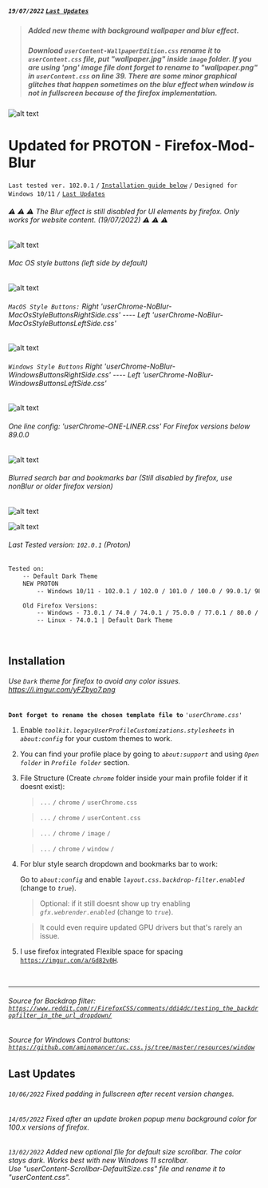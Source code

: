 ##### `19/07/2022` [`Last Updates`](https://github.com/datguypiko/Firefox-Mod-Blur/blob/master/README.md#last-updates)
> ##### Added new theme with background wallpaper and blur effect. 
> ##### Download `userContent-WallpaperEdition.css` rename it to `userContent.css` file, put "wallpaper.jpg" inside `image` folder. If you are using 'png' image file dont forget to rename to "wallpaper.png" in `userContent.css` on line 39. There are some minor graphical glitches that happen sometimes on the blur effect when window is not in fullscreen because of the firefox implementation. 

![alt text](https://i.imgur.com/CTOqtpN.jpg) 




# Updated for PROTON - Firefox-Mod-Blur
`Last tested ver. 102.0.1` `/` [`Installation guide below`](https://github.com/datguypiko/Firefox-Mod-Blur/blob/master/README.md#installation) `/` `Designed for Windows 10/11` `/` [`Last Updates`](https://github.com/datguypiko/Firefox-Mod-Blur/blob/master/README.md#last-updates)

###### :warning: :warning: :warning: The Blur effect is still disabled for UI elements by firefox. Only works for website content. (19/07/2022) :warning: :warning: :warning: 

![alt text](https://i.imgur.com/RngH3GW.png) 

###### Mac OS style buttons (left side by default)
![alt text](https://i.imgur.com/kHRVq3Q.gif)

###### `MacOS Style Buttons:` Right *'userChrome-NoBlur-MacOsStyleButtonsRightSide.css'* ---- Left *'userChrome-NoBlur-MacOsStyleButtonsLeftSide.css'*

![alt text](https://i.imgur.com/vda7CNM.png)

###### `Windows Style Buttons` Right *'userChrome-NoBlur-WindowsButtonsRightSide.css'* ---- Left *'userChrome-NoBlur-WindowsButtonsLeftSide.css'*

![alt text](https://i.imgur.com/Z9MD1ym.png)

###### One line config: 'userChrome-ONE-LINER.css' For Firefox versions below 89.0.0
![alt text](https://i.imgur.com/YwrbCxm.png)

###### Blurred search bar and bookmarks bar (Still disabled by firefox, use nonBlur or older firefox version)
![alt text](https://i.imgur.com/GklKQ6v.png)

![alt text](https://i.imgur.com/OasXFqd.png)

###### Last Tested version: `102.0.1` (Proton)
```html
Tested on:
 	-- Default Dark Theme
	NEW PROTON 
		-- Windows 10/11 - 102.0.1 / 102.0 / 101.0 / 100.0 / 99.0.1/ 98.0 / 97.0.1 / 96.0.3 / 96.0 / 95.0 / 94.0.1 / 93.0 / 91.0.2 / 90.0.1 / 90.0 / 89.0.1 / 89.0.0

	Old Firefox Versions:
		-- Windows - 73.0.1 / 74.0 / 74.0.1 / 75.0.0 / 77.0.1 / 80.0 /  84.0.1 / 85.0.0
 		-- Linux - 74.0.1 | Default Dark Theme
```

</br>

## Installation

###### Use *`Dark`* theme for firefox to avoid any color issues. https://i.imgur.com/yFZbyo7.png
**`Dont forget to rename the chosen template file to`** *`'userChrome.css'`*

1. Enable *`toolkit.legacyUserProfileCustomizations.stylesheets`* in *`about:config`* for your custom themes to work.
2. You can find your profile place by going to *`about:support`* and using *`Open folder`* in *`Profile folder`* section.
3. File Structure (Create *`chrome`* folder inside your main profile folder if it doesnt exist):

	>`...` `/` `chrome` `/` `userChrome.css`

	>`...` `/` `chrome` `/` `userContent.css`

	>`...` `/` `chrome` `/` `image` `/`
	
	>`...` `/` `chrome` `/` `window` `/`
    

4. For blur style search dropdown and bookmarks bar to work:
	
    Go to *`about:config`* and enable *`layout.css.backdrop-filter.enabled`* (change to *`true`*).
    > Optional: if it still doesnt show up try enabling *`gfx.webrender.enabled`* (change to *`true`*).
    
    > It could even require updated GPU drivers but that's rarely an issue.

5. I use firefox integrated Flexible space for spacing [`https://imgur.com/a/Gd82v0H`](https://imgur.com/a/Gd82v0H).

   
</br>


---

###### Source for Backdrop filter: [`https://www.reddit.com/r/FirefoxCSS/comments/ddi4dc/testing_the_backdropfilter_in_the_url_dropdown/`](https://www.reddit.com/r/FirefoxCSS/comments/ddi4dc/testing_the_backdropfilter_in_the_url_dropdown/)

###### Source for Windows Control buttons: [`https://github.com/aminomancer/uc.css.js/tree/master/resources/window`](https://github.com/aminomancer/uc.css.js/tree/master/resources/window)

## Last Updates


###### `10/06/2022` Fixed padding in fullscreen after recent version changes.
###### `14/05/2022` Fixed after an update broken popup menu background color for 100.x versions of firefox.
###### `13/02/2022` Added new optional file for default size scrollbar. The color stays dark. Works best with new Windows 11 scrollbar. </br>Use "userContent-Scrollbar-DefaultSize.css" file and rename it to "userContent.css".
